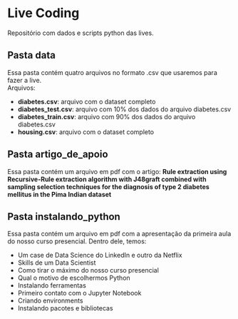 # Live Coding

Repositório com dados e scripts python das lives.

## Pasta data
Essa pasta contém quatro arquivos no formato .csv que usaremos para fazer a live.<br>
Arquivos:
- **diabetes.csv**: arquivo com o dataset completo
- **diabetes_test.csv**: arquivo com 10% dos dados do arquivo diabetes.csv
- **diabetes_train.csv**: arquivo com 90% dos dados do arquivo diabetes.csv
- **housing.csv**: arquivo com o dataset completo

## Pasta artigo_de_apoio
Essa pasta contém um arquivo em pdf com o artigo: **Rule extraction using Recursive-Rule extraction algorithm with J48graft combined with sampling selection techniques for the diagnosis of type 2 diabetes mellitus in the Pima Indian dataset**

## Pasta instalando_python
Essa pasta contém um arquivo em pdf com a apresentação da primeira aula do nosso curso presencial. Dentro dele, temos:
- Um case de Data Science do LinkedIn e outro da Netflix
- Skills de um Data Scientist
- Como tirar o máximo do nosso curso presencial
- Qual o motivo de escolhermos Python
- Instalando ferramentas
- Primeiro contato com o Jupyter Notebook
- Criando environments
- Instalando pacotes e bibliotecas
